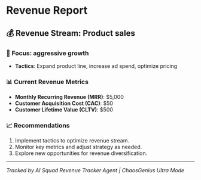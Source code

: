 # Revenue Report

## 💰 Revenue Stream: Product sales

### 🚀 Focus: aggressive growth

- **Tactics**: Expand product line, increase ad spend, optimize pricing

### 📊 Current Revenue Metrics

- **Monthly Recurring Revenue (MRR)**: $5,000
- **Customer Acquisition Cost (CAC)**: $50
- **Customer Lifetime Value (CLTV)**: $500

### 📈 Recommendations

1. Implement tactics to optimize revenue stream.
2. Monitor key metrics and adjust strategy as needed.
3. Explore new opportunities for revenue diversification.

---

*Tracked by AI Squad Revenue Tracker Agent | ChaosGenius Ultra Mode*
